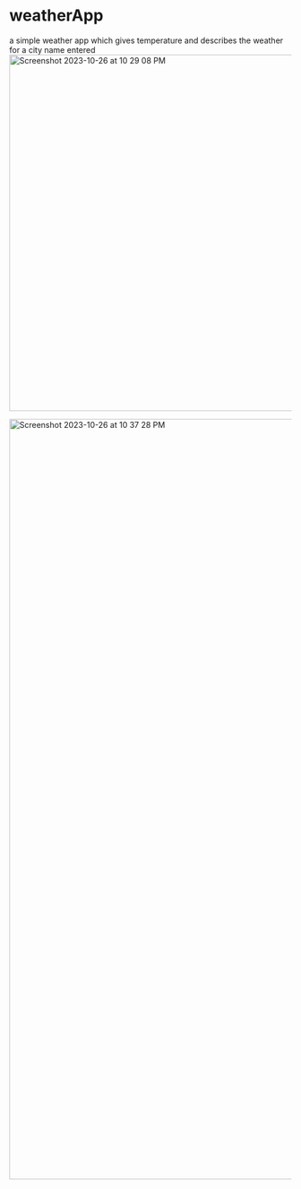 # weatherApp
a simple weather app which gives temperature and describes the weather for a city name entered
<img width="637" alt="Screenshot 2023-10-26 at 10 29 08 PM" src="https://github.com/ThanushaMandala/weatherApp/assets/67900374/aaf47ecc-5eb9-4cea-b588-b6473a52a799">

<img width="1359" alt="Screenshot 2023-10-26 at 10 37 28 PM" src="https://github.com/ThanushaMandala/weatherApp/assets/67900374/abc9774d-6766-4571-a622-ca46675e4cfa">
